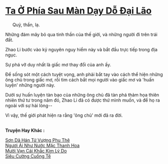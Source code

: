 <a href="https://truyentiki.com/ta-o-phia-sau-man-day-do-dai-lao.33560/" title="Ta Ở Phía Sau Màn Dạy Dỗ Đại Lão"><h1>Ta Ở Phía Sau Màn Dạy Dỗ Đại Lão</h1></a><div style="display:table"><img align="right" style="float: left; padding: 10px;" src="https://truyentiki.com/images/story/200x260/ta-o-phia-sau-man-day-do-dai-lao-1591156736.jpg" alt="">Quỷ, thần, lạ. <p></p> Những đám mây bỏ qua tinh thần của thế giới, và những người đi trên trái đất. <p></p> Zhao Li bước vào kỷ nguyên nguy hiểm này và bắt đầu trực tiếp trong địa ngục. <p></p> Sự phá vỡ duy nhất là giấc mơ thay đổi của anh ấy. <p></p> Để sống sót một cách tuyệt vọng, anh phải bắt tay vào cách thể hiện những ông chủ trong giấc mơ, rồi tìm cách bắt mọi người vào giấc mơ và 'huấn luyện' những người này. <p></p> Dưới sự huấn luyện tàn bạo của những ông chủ đã tàn phá thảm họa thiên nhiên thứ tư trong năm đó, Zhao Li đã có được thứ mình muốn, và để họ ra ngoài với sự hài lòng-- <p></p> Vì vậy, thế giới phát hiện ra rằng 'ông chủ' mới đã ra đời.</div><p><br><b>Truyện Hay Khác :</b></p><a href="https://truyentiki.com/son-da-han-tu-vuong-phu-the.33559/" alt="Sơn Dã Hán Tử Vượng Phu Thê">Sơn Dã Hán Tử Vượng Phu Thê</a><br/><a href="https://github.com/nownovels/top500/tree/master/truyenhay/33639/" alt="Ngươi Ái Như Nước Mặc Thanh Hoa">Ngươi Ái Như Nước Mặc Thanh Hoa</a><br/><a href="https://github.com/nownovels/top500/tree/master/truyenhay/33857/" alt="Mười Vạn Cái Khắc Kim Lý Do">Mười Vạn Cái Khắc Kim Lý Do</a><br/><a href="https://github.com/nownovels/top500/tree/master/truyenhay/33773/" alt="Siêu Cường Cuồng Tế">Siêu Cường Cuồng Tế</a><br/>